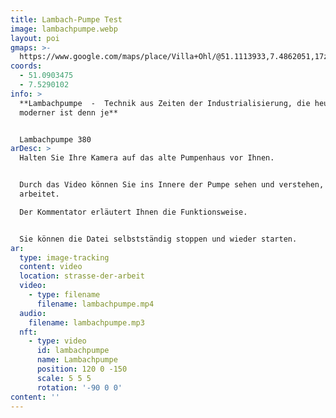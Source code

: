 ```yaml
---
title: Lambach-Pumpe Test
image: lambachpumpe.webp
layout: poi
gmaps: >-
  https://www.google.com/maps/place/Villa+Ohl/@51.1113933,7.4862051,17z/data=!3m1!4b1!4m6!3m5!1s0x47b934b438695541:0x23677c406164f6e9!8m2!3d51.11139!4d7.48878!16s%2Fg%2F120p462z?entry=ttu
coords:
  - 51.0903475
  - 7.5290102
info: >
  **Lambachpumpe  -  Technik aus Zeiten der Industrialisierung, die heute
  moderner ist denn je**


  Lambachpumpe 380
arDesc: >
  Halten Sie Ihre Kamera auf das alte Pumpenhaus vor Ihnen. 


  Durch das Video können Sie ins Innere der Pumpe sehen und verstehen, wie diese
  arbeitet.

  Der Kommentator erläutert Ihnen die Funktionsweise.


  Sie können die Datei selbstständig stoppen und wieder starten.
ar:
  type: image-tracking
  content: video
  location: strasse-der-arbeit
  video:
    - type: filename
      filename: lambachpumpe.mp4
  audio:
    filename: lambachpumpe.mp3
  nft:
    - type: video
      id: lambachpumpe
      name: Lambachpumpe
      position: 120 0 -150
      scale: 5 5 5
      rotation: '-90 0 0'
content: ''
---
```


